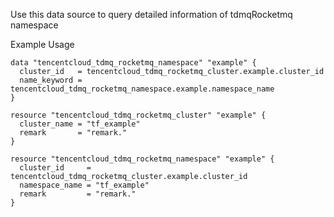 Use this data source to query detailed information of tdmqRocketmq namespace

Example Usage

```hcl
data "tencentcloud_tdmq_rocketmq_namespace" "example" {
  cluster_id   = tencentcloud_tdmq_rocketmq_cluster.example.cluster_id
  name_keyword = tencentcloud_tdmq_rocketmq_namespace.example.namespace_name
}

resource "tencentcloud_tdmq_rocketmq_cluster" "example" {
  cluster_name = "tf_example"
  remark       = "remark."
}

resource "tencentcloud_tdmq_rocketmq_namespace" "example" {
  cluster_id     = tencentcloud_tdmq_rocketmq_cluster.example.cluster_id
  namespace_name = "tf_example"
  remark         = "remark."
}
```